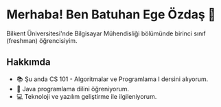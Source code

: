 # Merhaba! Ben Batuhan Ege Özdaş 👋

Bilkent Üniversitesi'nde Bilgisayar Mühendisliği bölümünde birinci sınıf (freshman) öğrencisiyim.

## Hakkımda
- 📚 Şu anda CS 101 - Algoritmalar ve Programlama I dersini alıyorum.
- 🌱 Java programlama dilini öğreniyorum.
- 💻 Teknoloji ve yazılım geliştirme ile ilgileniyorum.
